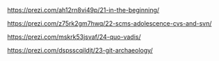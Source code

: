 https://prezi.com/ah12rn8vi49p/21-in-the-beginning/

https://prezi.com/z75rk2gm7hwq/22-scms-adolescence-cvs-and-svn/

https://prezi.com/mskrk53jsvaf/24-quo-vadis/

https://prezi.com/dspsscqildjt/23-git-archaeology/
